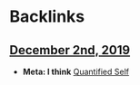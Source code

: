 
# Backlinks
## [December 2nd, 2019](<December 2nd, 2019.md>)
- __Meta: I think__ [Quantified Self](<Quantified Self.md>)

